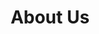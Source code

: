 ---
title: "About Us"
# page header background image
page_header_bg: "images/banner/banner2.jpg"
# meta description
description: "This is meta description."
# save as draft
draft: false
---